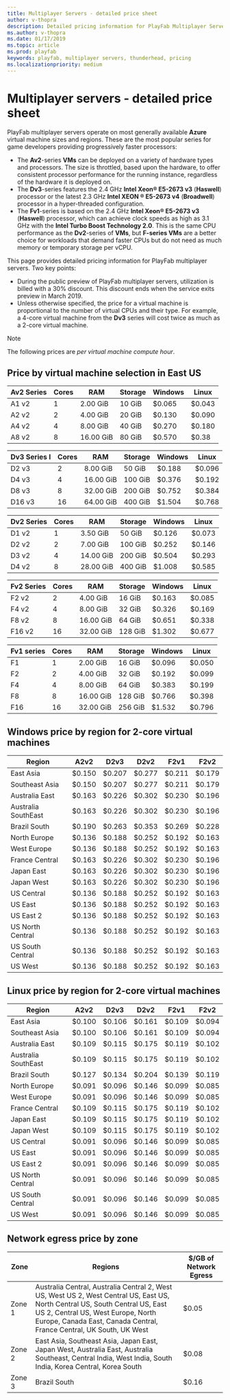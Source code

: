```yaml
---
title: Multiplayer Servers - detailed price sheet
author: v-thopra
description: Detailed pricing information for PlayFab Multiplayer Server 2.0 (Thunderhead).
ms.author: v-thopra
ms.date: 01/17/2019
ms.topic: article
ms.prod: playfab
keywords: playfab, multiplayer servers, thunderhead, pricing
ms.localizationpriority: medium
---
```


# Multiplayer servers - detailed price sheet

PlayFab multiplayer servers operate on most generally available **Azure** virtual machine sizes and regions. These are the most popular series for game developers providing progressively faster processors:

- The **Av2**-series **VMs** can be deployed on a variety of hardware types and processors. The size is throttled, based upon the hardware, to offer consistent processor performance for the running instance, regardless of the hardware it is deployed on. 
- The **Dv3**-series features the 2.4 GHz **Intel Xeon® E5-2673 v3** (**Haswell**) processor or the latest 2.3 GHz **Intel XEON ® E5-2673 v4** (**Broadwell**) processor in a hyper-threaded configuration.
- The **Fv1**-series is based on the 2.4 GHz **Intel Xeon® E5-2673 v3** (**Haswell**) processor, which can achieve clock speeds as high as 3.1 GHz with the **Intel Turbo Boost Technology 2.0**. This is the same CPU performance as the **Dv2**-series of **VMs**, but **F-series VMs** are a better choice for workloads that demand faster CPUs but do not need as much memory or temporary storage per vCPU.

This page provides detailed pricing information for PlayFab multiplayer servers. Two key points:

- During the public preview of PlayFab multiplayer servers, utilization is billed with a 30% discount. This discount ends when the service exits preview in March 2019.
- Unless otherwise specified, the price for a virtual machine is proportional to the number of virtual CPUs and their type. For example, a 4-core virtual machine from the **Dv3** series will cost twice as much as a 2-core virtual machine.

> [!NOTE]
> The following prices are *per virtual machine compute hour*.

## Price by virtual machine selection in East US

Av2 Series |Cores|RAM|Storage|Windows|Linux|
|-|-|-|-|-|-|
A1 v2|1|2.00 GiB|10 GiB|$0.065 |$0.043 |
A2 v2|2|4.00 GiB|20 GiB|$0.130 |$0.090 |
A4 v2|4|8.00 GiB|40 GiB|$0.270 |$0.180 |
A8 v2|8|16.00 GiB|80 GiB|$0.570 |$0.38 |

Dv3  Series l|Cores|RAM|Storage|Windows|Linux|
|-|-|-|-|-|-|
D2 v3|2|8.00 GiB|50 GiB|$0.188 |$0.096 |
D4 v3|4|16.00 GiB|100 GiB|$0.376 |$0.192 |
D8 v3|8|32.00 GiB|200 GiB|$0.752 |$0.384 |
D16 v3|16|64.00 GiB|400 GiB|$1.504 |$0.768 |

Dv2 Series |Cores|RAM|Storage|Windows|Linux|
|-|-|-|-|-|-|
D1 v2|1|3.50 GiB|50 GiB|$0.126 |$0.073 |
D2 v2|2|7.00 GiB|100 GiB|$0.252 |$0.146 |
D3 v2|4|14.00 GiB|200 GiB|$0.504 |$0.293 |
D4 v2|8|28.00 GiB|400 GiB|$1.008 |$0.585 |

Fv2 Series|Cores|RAM|Storage|Windows|Linux|
|-|-|-|-|-|-|
F2 v2|2|4.00 GiB|16 GiB|$0.163 |$0.085 |
F4 v2|4|8.00 GiB|32 GiB|$0.326 |$0.169 |
F8 v2|8|16.00 GiB|64 GiB|$0.651 |$0.338 |
F16 v2|16|32.00 GiB|128 GiB|$1.302 |$0.677 |

Fv1 series|Cores|RAM|Storage|Windows|Linux|
|-|-|-|-|-|-|
F1|1|2.00 GiB|16 GiB|$0.096 |$0.050 |
F2|2|4.00 GiB|32 GiB|$0.192 |$0.099 |
F4|4|8.00 GiB|64 GiB|$0.383 |$0.199 |
F8|8|16.00 GiB|128 GiB|$0.766 |$0.398 |
F16|16|32.00 GiB|256 GiB|$1.532 |$0.796 |

## Windows price by region for 2-core virtual machines

Region|A2v2|D2v3 |D2v2|F2v1|F2v2|
|-|-|-|-|-|-|
East Asia|$0.150|$0.207|$0.277|$0.211|$0.179|
Southeast Asia|$0.150|$0.207|$0.277|$0.211|$0.179|
Australia East|$0.163|$0.226|$0.302|$0.230|$0.196|
Australia SouthEast|$0.163|$0.226|$0.302|$0.230|$0.196|
Brazil South|$0.190|$0.263|$0.353|$0.269|$0.228|
North Europe|$0.136|$0.188|$0.252|$0.192|$0.163|
West Europe|$0.136|$0.188|$0.252|$0.192|$0.163|
France Central|$0.163|$0.226|$0.302|$0.230|$0.196|
Japan East|$0.163|$0.226|$0.302|$0.230|$0.196|
Japan West|$0.163|$0.226|$0.302|$0.230|$0.196|
US Central|$0.136|$0.188|$0.252|$0.192|$0.163|
US East|$0.136|$0.188|$0.252|$0.192|$0.163|
US East 2|$0.136|$0.188|$0.252|$0.192|$0.163|
US North Central|$0.136|$0.188|$0.252|$0.192|$0.163|
US South Central|$0.136|$0.188|$0.252|$0.192|$0.163|
US West|$0.136|$0.188|$0.252|$0.192|$0.163|

## Linux price by region for 2-core virtual machines

Region|A2v2|D2v3 |D2v2|F2v1|F2v2|
|-|-|-|-|-|-|
East Asia|$0.100|$0.106|$0.161|$0.109|$0.094|
Southeast Asia|$0.100|$0.106|$0.161|$0.109|$0.094|
Australia East|$0.109|$0.115|$0.175|$0.119|$0.102|
Australia SouthEast|$0.109|$0.115|$0.175|$0.119|$0.102|
Brazil South|$0.127|$0.134|$0.204|$0.139|$0.119|
North Europe|$0.091|$0.096|$0.146|$0.099|$0.085|
West Europe|$0.091|$0.096|$0.146|$0.099|$0.085|
France Central|$0.109|$0.115|$0.175|$0.119|$0.102|
Japan East|$0.109|$0.115|$0.175|$0.119|$0.102|
Japan West|$0.109|$0.115|$0.175|$0.119|$0.102|
US Central|$0.091|$0.096|$0.146|$0.099|$0.085|
US East|$0.091|$0.096|$0.146|$0.099|$0.085|
US East 2|$0.091|$0.096|$0.146|$0.099|$0.085|
US North Central|$0.091|$0.096|$0.146|$0.099|$0.085|
US South Central|$0.091|$0.096|$0.146|$0.099|$0.085|
US West|$0.091|$0.096|$0.146|$0.099|$0.085|

## Network egress price by zone

Zone | Regions | $/GB of Network Egress
|-|-|-|
Zone 1| Australia Central, Australia Central 2, West US, West US 2, West Central US, East US, North Central US, South Central US, East US 2, Central US, West Europe, North Europe, Canada East, Canada Central, France Central, UK South, UK West | $0.05
Zone 2| East Asia, Southeast Asia, Japan East, Japan West, Australia East, Australia Southeast, Central India, West India, South India, Korea Central, Korea South|  $0.08
Zone 3 |Brazil South | $0.16 